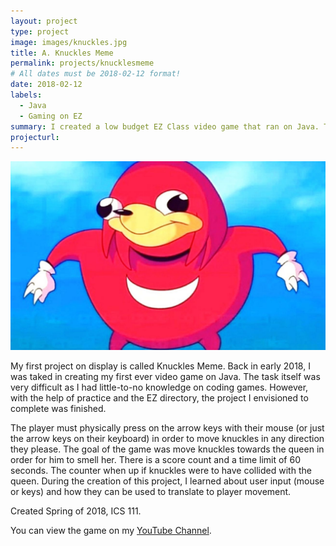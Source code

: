 ```yaml
---
layout: project
type: project
image: images/knuckles.jpg
title: A. Knuckles Meme 
permalink: projects/knucklesmeme
# All dates must be 2018-02-12 format!
date: 2018-02-12
labels:
  - Java
  - Gaming on EZ 
summary: I created a low budget EZ Class video game that ran on Java. The protagonist (Knuckles) must smell the queen as much as possible within 60 seconds. ICS 111
projecturl: 
---
```


<div class="ui small rounded images">
  <img class="ui image" src="../images/knuckles.jpg">
</div>

My first project on display is called Knuckles Meme. Back in early 2018, I was taked in creating my first ever video game on Java. The task itself was very difficult as I had little-to-no knowledge on coding games. However, with the help of practice and the EZ directory, the project I envisioned to complete was finished. 

The player must physically press on the arrow keys with their mouse (or just the arrow keys on their keyboard) in order to move knuckles in any direction they please. The goal of the game was move knuckles towards the queen in order for him to smell her. There is a score count and a time limit of 60 seconds. The counter when up if knuckles were to have collided with the queen. During the creation of this project, I learned about user input (mouse or keys) and how they can be used to translate to player movement. 

Created Spring of 2018, ICS 111.

You can view the game on my [YouTube Channel](https://www.youtube.com/watch?v=Qnfj9sjCO0o).

